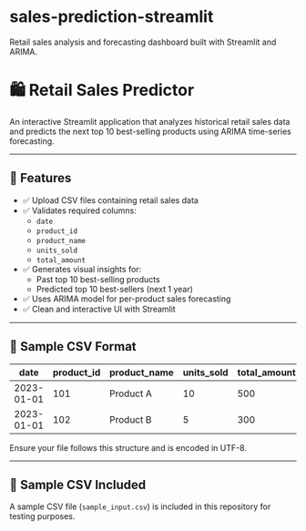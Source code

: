 # sales-prediction-streamlit
Retail sales analysis and forecasting dashboard built with Streamlit and ARIMA.

# 🛍️ Retail Sales Predictor

An interactive Streamlit application that analyzes historical retail sales data and predicts the next top 10 best-selling products using ARIMA time-series forecasting.

---

## 📌 Features

- ✅ Upload CSV files containing retail sales data
- ✅ Validates required columns:
  - `date`
  - `product_id`
  - `product_name`
  - `units_sold`
  - `total_amount`
- ✅ Generates visual insights for:
  - Past top 10 best-selling products
  - Predicted top 10 best-sellers (next 1 year)
- ✅ Uses ARIMA model for per-product sales forecasting
- ✅ Clean and interactive UI with Streamlit

---

## 🧪 Sample CSV Format

| date       | product_id | product_name | units_sold | total_amount |
|------------|------------|--------------|------------|--------------|
| 2023-01-01 | 101        | Product A    | 10         | 500          |
| 2023-01-01 | 102        | Product B    | 5          | 300          |

Ensure your file follows this structure and is encoded in UTF-8.

---

## 🧪 Sample CSV Included

A sample CSV file (`sample_input.csv`) is included in this repository for testing purposes.

